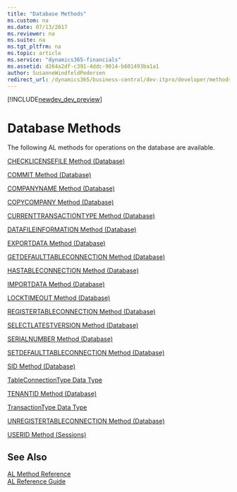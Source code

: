 ```yaml
---
title: "Database Methods"
ms.custom: na
ms.date: 07/13/2017
ms.reviewer: na
ms.suite: na
ms.tgt_pltfrm: na
ms.topic: article
ms.service: "dynamics365-financials"
ms.assetid: d264a2df-c391-4ddc-9014-b601493ba1a1
author: SusanneWindfeldPedersen
redirect_url: /dynamics365/business-central/dev-itpro/developer/methods/devenv-al-method-reference
---
```


[!INCLUDE[newdev_dev_preview](../includes/newdev_dev_preview.md)]

# Database Methods
The following AL methods for operations on the database are available.

[CHECKLICENSEFILE Method \(Database\)](devenv-CHECKLICENSEFILE-Method-Database.md)  

[COMMIT Method \(Database\)](devenv-COMMIT-Method-Database.md)  

[COMPANYNAME Method \(Database\)](devenv-COMPANYNAME-Method-Database.md)  

[COPYCOMPANY Method \(Database\)](devenv-COPYCOMPANY-Method-Database.md)  

[CURRENTTRANSACTIONTYPE Method \(Database\)](devenv-CURRENTTRANSACTIONTYPE-Method-Database.md)  

[DATAFILEINFORMATION Method \(Database\)](devenv-DATAFILEINFORMATION-Method-Database.md)  

[EXPORTDATA Method \(Database\)](devenv-EXPORTDATA-Method-Database.md)  

[GETDEFAULTTABLECONNECTION Method \(Database\)](devenv-GETDEFAULTTABLECONNECTION-Method-Database.md)  

[HASTABLECONNECTION Method \(Database\)](devenv-HASTABLECONNECTION-Method-Database.md)  

[IMPORTDATA Method \(Database\)](devenv-IMPORTDATA-Method-Database.md)  

[LOCKTIMEOUT Method \(Database\)](devenv-LOCKTIMEOUT-Method-Database.md)  

[REGISTERTABLECONNECTION Method \(Database\)](devenv-REGISTERTABLECONNECTION-Method-Database.md)  

[SELECTLATESTVERSION Method \(Database\)](devenv-SELECTLATESTVERSION-Method-Database.md)  

[SERIALNUMBER Method \(Database\)](devenv-SERIALNUMBER-Method-Database.md)  

[SETDEFAULTTABLECONNECTION Method \(Database\)](devenv-SETDEFAULTTABLECONNECTION-Method-Database.md)  

[SID Method \(Database\)](devenv-SID-Method-Database.md)  

[TableConnectionType Data Type](../datatypes/devenv-TableConnectionType-Data-Type.md)  

[TENANTID Method \(Database\)](devenv-TENANTID-Method-Database.md)  

[TransactionType Data Type](../datatypes/devenv-TransactionType-Data-Type.md)  

[UNREGISTERTABLECONNECTION Method \(Database\)](devenv-UNREGISTERTABLECONNECTION-Method-Database.md)  

[USERID Method \(Sessions\)](devenv-USERID-Method-Sessions.md)  

## See Also  
 [AL Method Reference](devenv-al-method-reference.md)   
 [AL Reference Guide](../devenv-al-reference-guide.md)   
 <!--Links [Development](devenv-Development.md) -->
